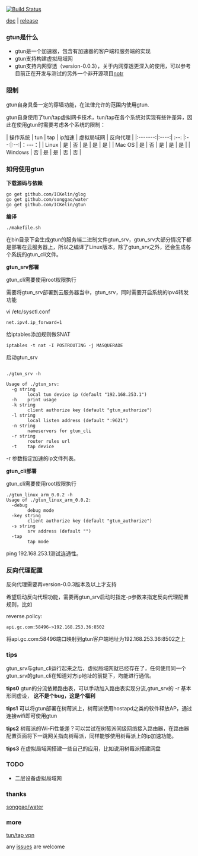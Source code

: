[![Build Status](https://travis-ci.org/ICKelin/gtun.svg?branch=master)](https://travis-ci.org/ICKelin/gtun)

[doc](./README-EN.md) | [release](https://github.com/ICKelin/gtun/releases)
### gtun是什么
- gtun是一个加速器，包含有加速器的客户端和服务端的实现
- gtun支持构建虚拟局域网
- gtun支持内网穿透（version-0.0.3），关于内网穿透更深入的使用，可以参考目前正在开发与测试的另外一个非开源项目[notr](https://www.dahuizong.com/)

### 限制

gtun自身具备一定的穿墙功能，在法律允许的范围内使用gtun.

gtun自身使用了tun/tap虚拟网卡技术，tun/tap在各个系统对实现有些许差异，因此在使用gtun时需要考虑各个系统的限制：

| 操作系统 | tun | tap | ip加速 | 虚拟局域网 | 反向代理 |
|:-------:|:----:| :--: |:--:|:--:|：---：|
| Linux   |  是  |  否  | 是 | 是 | 是 |
| Mac OS  |  是  |  否  | 是 | 是 | 是 |
| Windows |  否  |  是  | 是 | 否 | 否 |

### 如何使用gtun
**下载源码与依赖**
``` shell
go get github.com/ICKelin/glog
go get github.com/songgao/water
go get github.com/ICKelin/gtun
```
**编译**

```
./makefile.sh
```
在bin目录下会生成gtun的服务端二进制文件gtun_srv，gtun_srv大部分情况下都是部署在云服务器上，所以之编译了Linux版本，除了gtun_srv之外，还会生成各个系统的gtun_cli文件。

**gtun_srv部署**

gtun_cli需要使用root权限执行

需要将gtun_srv部署到云服务器当中，gtun_srv，同时需要开启系统的ipv4转发功能

vi /etc/sysctl.conf
```
net.ipv4.ip_forward=1
```

给iptables添加规则做SNAT

```
iptables -t nat -I POSTROUTING -j MASQUERADE
```

启动gtun_srv
```

./gtun_srv -h

Usage of ./gtun_srv:
  -g string
    	local tun device ip (default "192.168.253.1")
  -h	print usage
  -k string
    	client authorize key (default "gtun_authorize")
  -l string
    	local listen address (default ":9621")
  -n string
    	nameservers for gtun_cli
  -r string
    	router rules url
  -t	tap device
```

-r 参数指定加速的ip文件列表。

**gtun_cli部署**

gtun_cli需要使用root权限执行

```
./gtun_linux_arm_0.0.2 -h
Usage of ./gtun_linux_arm_0.0.2:
  -debug
    	debug mode
  -key string
    	client authorize key (default "gtun_authorize")
  -s string
    	srv address (default "")
  -tap
    	tap mode

```

ping 192.168.253.1测试连通性。

### 反向代理配置

反向代理需要再version-0.0.3版本及以上才支持

希望启动反向代理功能，需要再gtun_srv启动时指定-p参数来指定反向代理配置规则，比如

reverse.policy:

```
api.gc.com:58496->192.168.253.36:8502
```

将api.gc.com:58496端口映射到gtun客户端地址为192.168.253.36:8502之上

### tips
gtun_srv与gtun_cli运行起来之后，虚拟局域网就已经存在了，任何使用同一个gtun_srv的gtun_cli在知道对方ip地址的前提下，均能进行通信。

**tips0**
    gtun的分流依赖路由表，可以手动加入路由表实现分流,gtun_srv的 -r 基本形同虚设，
    **这不是个bug，这是个福利**

**tips1**
    可以将gtun部署在树莓派上，树莓派使用hostapd之类的软件释放AP，通过连接wifi即可使用gtun

**tips2**
    树莓派的Wi-Fi性能差？可以尝试在树莓派同级网络接入路由器，在路由器配置页面将下一跳网关指向树莓派，同样能够使用树莓派上的ip加速功能。

**tips3**
    在虚拟局域网搭建一些自己的应用，比如说用树莓派搭建网盘

### TODO

- 二层设备虚拟局域网

### thanks
[songgao/water](https://github.com/songgao/water)

### more
[tun/tap vpn](https://github.com/ICKelin/article/issues/9)

any [issues](https://github.com/ICKelin/gtun/issues/new) are welcome


